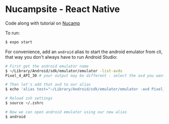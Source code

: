 # Nucampsite - React Native

Code along with tutorial on [Nucamp](https://learn.nucamp.co/course/view.php?id=13)

To run:

```bash
$ expo start
```

For convenience, add an `android` alias to start the android emulator from cli, that way you don't always have to run Android Studio:

```bash
# First get the android emulator name
$ ~/Library/Android/sdk/emulator/emulator -list-avds
Pixel_4_API_30 # your output may be different - select the avd you want to use for the alias below

# Then let's add that avd to our alias
$ echo 'alias test="~/Library/Android/sdk/emulator/emulator -avd Pixel_4_API_30 >/dev/null 2>&1 &"' >> ~/.zshrc

# Reload zsh settings
$ source ~/.zshrc

# Now we can open android emulator using our new alias
$ android
```

